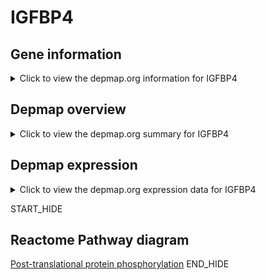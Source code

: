 <h1>IGFBP4</h1>

<h2>Gene information</h2>
<details>
  <summary>Click to view the depmap.org information for IGFBP4</summary>
  <iframe src="https://depmap.org/portal/gene/IGFBP4?tab=about" style="border:none;width:100%;height:800px"></iframe>
</details>

<h2>Depmap overview</h2>
<details>
  <summary>Click to view the depmap.org summary for IGFBP4</summary>
  <iframe src="https://depmap.org/portal/gene/IGFBP4?tab=overview" style="border:none;width:100%;height:800px"></iframe>
</details>

<h2>Depmap expression</h2>
<details>
  <summary>Click to view the depmap.org expression data for IGFBP4</summary>
  <iframe src="https://depmap.org/portal/gene/IGFBP4?tab=characterization" style="border:none;width:100%;height:800px"></iframe>
</details>


START_HIDE
<h2>Reactome Pathway diagram</h2>
<a href="https://reactome.org/PathwayBrowser/#/R-HSA-8957275">Post-translational protein phosphorylation</a>
END_HIDE


